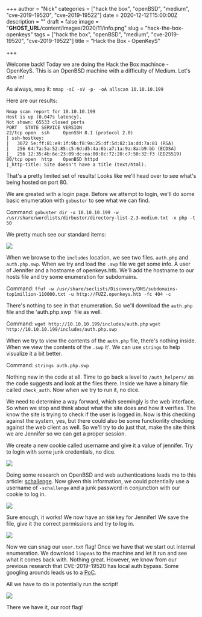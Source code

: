 +++
author = "Nick"
categories = ["hack the box", "openBSD", "medium", "cve-2019-19520", "cve-2019-19522"]
date = 2020-12-12T15:00:00Z
description = ""
draft = false
image = "__GHOST_URL__/content/images/2020/11/info.png"
slug = "hack-the-box-openkeys"
tags = ["hack the box", "openBSD", "medium", "cve-2019-19520", "cve-2019-19522"]
title = "Hack the Box - OpenKeyS"

+++


Welcome back! Today we are doing the Hack the Box machince - OpenKeyS. This is an OpenBSD machine with a difficulty of Medium. Let's dive in!

As always, `nmap` it: `nmap -sC -sV -p- -oA allscan 10.10.10.199`

Here are our results:
```
Nmap scan report for 10.10.10.199
Host is up (0.047s latency).
Not shown: 65533 closed ports
PORT   STATE SERVICE VERSION
22/tcp open  ssh     OpenSSH 8.1 (protocol 2.0)
| ssh-hostkey: 
|   3072 5e:ff:81:e9:1f:9b:f8:9a:25:df:5d:82:1a:dd:7a:81 (RSA)
|   256 64:7a:5a:52:85:c5:6d:d5:4a:6b:a7:1a:9a:8a:b9:bb (ECDSA)
|_  256 12:35:4b:6e:23:09:dc:ea:00:8c:72:20:c7:50:32:f3 (ED25519)
80/tcp open  http    OpenBSD httpd
|_http-title: Site doesn't have a title (text/html).

```

That's a pretty limited set of results! Looks like we'll head over to see what's being hosted on port 80. 

We are greated with a login page. Before we attempt to login, we'll do some basic enumeration with `gobuster` to see what we can find.

Command:
`gobuster dir -u 10.10.10.199 -w /usr/share/wordlists/dirbuster/directory-list-2.3-medium.txt -x php -t 50`

We pretty much see our standard items:

![](/images/2020/11/image-20.png)

When we browse to the `includes` location, we see two files. `auth.php` and `auth.php.swp`. When we try and load the `.swp` file we get some info. A user of Jennifer and a hostname of openkeys.htb. We'll add the hostname to our hosts file and try some enumeration for subdomains.

Command:
`ffuf -w /usr/share/seclists/Discovery/DNS/subdomains-top1million-110000.txt -u http://FUZZ.openkeys.htb -fc 404 -c`

There's nothing to see in that enumeration. So we'll download the `auth.php` file and the 'auth.php.swp` file as well.

Command:
`wget http://10.10.10.199/includes/auth.php`
`wget http://10.10.10.199/includes/auth.php.swp`

When we try to view the contents of the `auth.php` file, there's nothing inside. When we view the contents of the `.swp` it'. We can use `strings` to help visualize it a bit better.

Command:
`strings auth.php.swp`

Nothing new in the code at all. Time to go back a level to `/auth_helpers/` as the code suggests and look at the files there. Inside we have a binary file called `check_auth`. Now when we try to run it, no dice. 

We need to determine a way forward, which seemingly is the web interface. So when we stop and think about what the site does and how it verifies. The know the site is trying to check if the user is logged in. Now is this checking against the system, yes, but there could also be some functionlity checking against the web client as well. So we'll try to do just that, make the site think we are Jennifer so we can get a proper session. 

We create a new cookie called username and give it a value of jennifer. Try to login with some junk credentials, no dice.

![](/images/2020/11/image-22.png)

Doing some research on OpenBSD and web authentications leads me to this article: [schallenge](https://www.secpod.com/blog/openbsd-authentication-bypass-and-local-privilege-escalation-vulnerabilities/). Now given this information, we could potentially use a username of `-schallenge` and a junk password in conjunction with our cookie to log in.

![](/images/2020/11/openkey.gif)

Sure enough, it works! We now have an `SSH` key for Jennifer! We save the file, give it the correct permissions and try to log in.

![](/images/2020/11/image-23.png)

Now we can snag our `user.txt` flag! Once we have that we start out internal enumeration. We download `linpeas` to the machine and let it run and see what it comes back with. Nothing great. However, we know from our previous research that CVE-2019-19520 has local auth bypass. Some googling arounds leads us to a [PoC](https://github.com/bcoles/local-exploits/blob/master/CVE-2019-19520/openbsd-authroot).

All we have to do is potentially run the script!

![](/images/2020/11/root.gif)

There we have it, our root flag!



